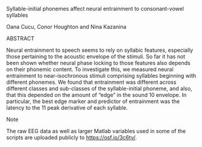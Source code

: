 Syllable-initial phonemes affect neural entrainment to consonant-vowel syllables

Oana Cucu, Conor Houghton and Nina Kazanina

ABSTRACT

Neural entrainment to speech seems to rely on syllabic features, especially those pertaining to the acoustic envelope of the stimuli. So far it has not been shown whether neural phase locking to those features also depends on their phonemic content. To investigate this, we measured neural entrainment to near-isochronous stimuli comprising syllables beginning with different phonemes. We found that entrainment was different across different classes and sub-classes of the syllable-initial phoneme, and also, that this depended on the amount of “edge” in the sound 10   envelope. In particular, the best edge marker and predictor of entrainment was the latency to the 11 peak derivative of each syllable.



Note

The raw EEG data as well as larger Matlab variables used in some of the scripts are uploaded publicly to https://osf.io/3c6tv/.

